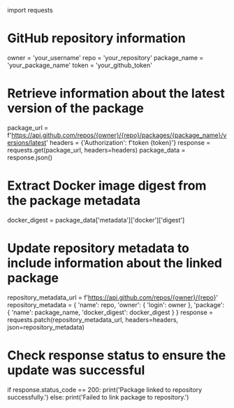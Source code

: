 import requests

# GitHub repository information
owner = 'your_username'
repo = 'your_repository'
package_name = 'your_package_name'
token = 'your_github_token'

# Retrieve information about the latest version of the package
package_url = f'https://api.github.com/repos/{owner}/{repo}/packages/{package_name}/versions/latest'
headers = {'Authorization': f'token {token}'}
response = requests.get(package_url, headers=headers)
package_data = response.json()

# Extract Docker image digest from the package metadata
docker_digest = package_data['metadata']['docker']['digest']

# Update repository metadata to include information about the linked package
repository_metadata_url = f'https://api.github.com/repos/{owner}/{repo}'
repository_metadata = {
    'name': repo,
    'owner': {
        'login': owner
    },
    'package': {
        'name': package_name,
        'docker_digest': docker_digest
    }
}
response = requests.patch(repository_metadata_url, headers=headers, json=repository_metadata)

# Check response status to ensure the update was successful
if response.status_code == 200:
    print('Package linked to repository successfully.')
else:
    print('Failed to link package to repository.')
